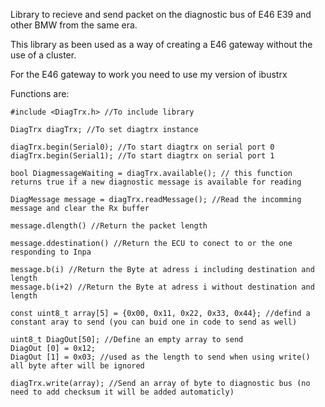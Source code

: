 Library to recieve and send packet on the diagnostic bus of E46 E39 and other BMW from the same era.

This library as been used as a way of creating a E46 gateway without the use of a cluster.

For the E46 gateway to work you need to use my version of ibustrx

Functions are:

    #include <DiagTrx.h> //To include library

    DiagTrx diagTrx; //To set diagtrx instance

    diagTrx.begin(Serial0); //To start diagtrx on serial port 0
    diagTrx.begin(Serial1); //To start diagtrx on serial port 1

    bool DiagmessageWaiting = diagTrx.available(); // this function returns true if a new diagnostic message is available for reading

    DiagMessage message = diagTrx.readMessage(); //Read the incomming message and clear the Rx buffer

    message.dlength() //Return the packet length

    message.ddestination() //Return the ECU to conect to or the one responding to Inpa

    message.b(i) //Return the Byte at adress i including destination and length
    message.b(i+2) //Return the Byte at adress i without destination and length

    const uint8_t array[5] = {0x00, 0x11, 0x22, 0x33, 0x44}; //defind a constant aray to send (you can buid one in code to send as well)

    uint8_t DiagOut[50]; //Define an empty array to send
    DiagOut [0] = 0x12;
    DiagOut [1] = 0x03; //used as the length to send when using write() all byte after will be ignored

    diagTrx.write(array); //Send an array of byte to diagnostic bus (no need to add checksum it will be added automaticly)
